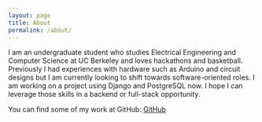 ```yaml
---
layout: page
title: About
permalink: /about/
---
```


I am an undergraduate student who studies Electrical Engineering and Computer Science at UC Berkeley and loves hackathons and basketball. Previously I had experiences with hardware such as Arduino and circuit designs but I am currently looking to shift towards software-oriented roles. I am working on a project using Django and PostgreSQL now. I hope I can leverage those skills in a backend or full-stack opportunity.

You can find some of my work at GitHub:
[GitHub](https://github.com/hyoshida123)
